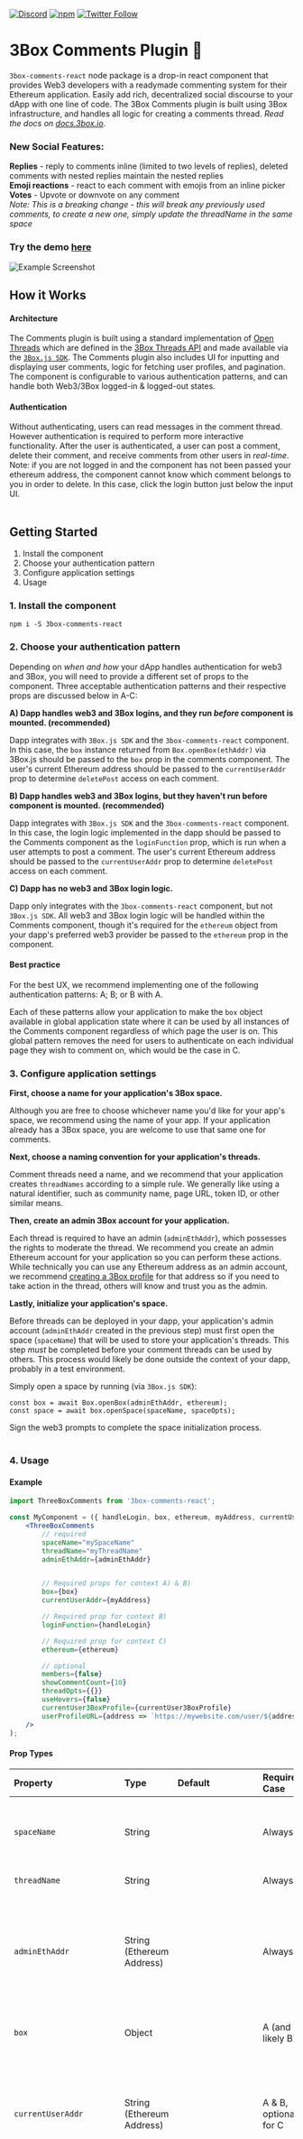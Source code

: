 [![Discord](https://img.shields.io/discord/484729862368526356.svg?style=for-the-badge)](https://discordapp.com/invite/Z3f3Cxy)
[![npm](https://img.shields.io/npm/v/3box-comments-react.svg?style=for-the-badge)](https://www.npmjs.com/package/3box-comments-react)
[![Twitter Follow](https://img.shields.io/twitter/follow/3boxdb.svg?style=for-the-badge&label=Twitter)](https://twitter.com/3boxdb)

# 3Box Comments Plugin 💬

`3box-comments-react` node package is a drop-in react component that provides Web3 developers with a readymade commenting system for their Ethereum application. Easily add rich, decentralized social discourse to your dApp with one line of code. The 3Box Comments plugin is built using 3Box infrastructure, and handles all logic for creating a comments thread. *Read the docs on [docs.3box.io](https://docs.3box.io/build/plugins/comments)*.

### New Social Features:
**Replies** - reply to comments inline (limited to two levels of replies), deleted comments with nested replies maintain the nested replies</br>
**Emoji reactions** - react to each comment with emojis from an inline picker</br>
**Votes** - Upvote or downvote on any comment</br>
*Note: This is a breaking change - this will break any previously used comments, to create a new one, simply update the threadName in the same space*
</br>


### Try the demo [here](https://3box.github.io/3box-comments-react/examples/dist/)
![Example Screenshot](comments-example-screenshot.png)
</br>

## How it Works
#### Architecture
The Comments plugin is built using a standard implementation of [Open Threads](https://docs.3box.io/build/web-apps/messaging/choose#open-threads) which are defined in the [3Box Threads API](https://docs.3box.io/api/messaging) and made available via the [`3Box.js SDK`](https://github.com/3box/3box-js). The Comments plugin also includes UI for inputting and displaying user comments, logic for fetching user profiles, and pagination. The component is configurable to various authentication patterns, and can handle both Web3/3Box logged-in & logged-out states. 

#### Authentication
Without authenticating, users can read messages in the comment thread. However authentication is required to perform more interactive functionality. After the user is authenticated, a user can post a comment, delete their comment, and receive comments from other users in *real-time*.  Note: if you are not logged in and the component has not been passed your ethereum address, the component cannot know which comment belongs to you in order to delete.  In this case, click the login button just below the input UI.
</br>
</br>

## Getting Started
1. Install the component
2. Choose your authentication pattern
3. Configure application settings
4. Usage

### 1. Install the component

```shell
npm i -S 3box-comments-react
```

### 2. Choose your authentication pattern
Depending on *when and how* your dApp handles authentication for web3 and 3Box, you will need to provide a different set of props to the component. Three acceptable authentication patterns and their respective props are discussed below in A-C:

**A) Dapp handles web3 and 3Box logins, and they run *before* component is mounted. (recommended)**

Dapp integrates with `3Box.js SDK` and the `3box-comments-react` component. In this case, the `box` instance returned from `Box.openBox(ethAddr)` via 3Box.js should be passed to the `box` prop in the comments component. The user's current Ethereum address should be passed to the `currentUserAddr` prop to determine `deletePost` access on each comment.

**B) Dapp handles web3 and 3Box logins, but they haven't run before component is mounted. (recommended)**

Dapp integrates with `3Box.js SDK` and the `3box-comments-react` component. In this case, the login logic implemented in the dapp should be passed to the Comments component as the `loginFunction` prop, which is run when a user attempts to post a comment. The user's current Ethereum address should be passed to the `currentUserAddr` prop to determine `deletePost` access on each comment.

**C) Dapp has no web3 and 3Box login logic.**

Dapp only integrates with the `3box-comments-react` component, but not `3Box.js SDK`. All web3 and 3Box login logic will be handled within the Comments component, though it's required for the `ethereum` object from your dapp's preferred web3 provider be passed to the `ethereum` prop in the component.

#### Best practice

For the best UX, we recommend implementing one of the following authentication patterns: A; B; or B with A.

Each of these patterns allow your application to make the `box` object available in global application state where it can be used by all instances of the Comments component regardless of which page the user is on. This global pattern removes the need for users to authenticate on each individual page they wish to comment on, which would be the case in C.

### 3. Configure application settings

**First, choose a name for your application's 3Box space.**

Although you are free to choose whichever name you'd like for your app's space, we recommend using the name of your app. If your application already has a 3Box space, you are welcome to use that same one for comments.

**Next, choose a naming convention for your application's threads.**

Comment threads need a name, and we recommend that your application creates `threadNames` according to a simple rule. We generally like using a natural identifier, such as community name, page URL, token ID, or other similar means.

**Then, create an admin 3Box account for your application.**

Each thread is required to have an admin (`adminEthAddr`), which possesses the rights to moderate the thread. We recommend you create an admin Ethereum account for your application so you can perform these actions. While technically you can use any Ethereum address as an admin account, we recommend [creating a 3Box profile](https://3box.io/hub) for that address so if you need to take action in the thread, others will know and trust you as the admin.

**Lastly, initialize your application's space.**

Before threads can be deployed in your dapp, your application's admin account (`adminEthAddr` created in the previous step) must first open the space (`spaceName`) that will be used to store your application's threads. This step *must* be completed before your comment threads can be used by others. This process would likely be done outside the context of your dapp, probably in a test environment.

Simply open a space by running (via `3Box.js SDK`): 
```
const box = await Box.openBox(adminEthAddr, ethereum);
const space = await box.openSpace(spaceName, spaceOpts);
```
Sign the web3 prompts to complete the space initialization process.
</br>
</br>


### 4. Usage

#### Example

```jsx
import ThreeBoxComments from '3box-comments-react';

const MyComponent = ({ handleLogin, box, ethereum, myAddress, currentUser3BoxProfile, adminEthAddr }) => (
    <ThreeBoxComments 
        // required
        spaceName="mySpaceName"
        threadName="myThreadName"
        adminEthAddr={adminEthAddr}


        // Required props for context A) & B)
        box={box}
        currentUserAddr={myAddress}

        // Required prop for context B)
        loginFunction={handleLogin}

        // Required prop for context C)
        ethereum={ethereum}

        // optional
        members={false}
        showCommentCount={10}
        threadOpts={{}}
        useHovers={false}
        currentUser3BoxProfile={currentUser3BoxProfile}
        userProfileURL={address => `https://mywebsite.com/user/${address}`}
    />
);
```


#### Prop Types

| Property | Type          | Default  | Required Case          | Description |
| :-------------------------------- | :-------------------------------------------------------- | :------------------------------------------------------------------------------------------------------------- | :------------------------------------------------------ | :--------------------------------------------------------------------------------------------------------------------------------------------------------------------------------------------------------------------------------------------------------------------------------------------------------------------------------------------------------------------------------------------------------------- |
| `spaceName`    | String        |    |  Always   | Likely your dApp name and / or comment category.  A single `spaceName` with different `threadName`s is common practice when building a dApp with multiple Comment threads. |
| `threadName`    | String       |   | Always    | A name specific to this Comments thread. |
| `adminEthAddr`    | String (Ethereum Address)       |   | Always    | The Ethereum address you wish to give admin rights to for the Comments thread.  This user will be able to delete all comments and accept members in a members-only thread. **A thread with a new admin address, despite identical `spaceName` and `threadName`, will create an entirely new thread.**|
| `box`    | Object         |   | A (and likely B)    | The `box` instance returned from running `await Box.openBox(address, web3)` somewhere in your dApp.|
| `currentUserAddr`    | String (Ethereum Address)          |    | A & B, optional for C | The current user's Ethereum address. Passing this will help determine whether a user has delete access on each comment.  This prop will also let the component fetch that user's 3Box profile on component mount and render that data (profile picture) in the Comment input UI. |
| `loginFunction`    | Function       |    | B    | A function from your dApp that handles web3 and 3Box login at the global dApp state. This callback will run when a user attempts to save a comment but a `box` instance doesn't yet exist. Running this function should result in a box instance (from `const box = Box.openBox(address, web3)`) being passed as the `box` prop to this component.  |
| `ethereum`    | Object        |  window.ethereum  | C    | The `ethereum` object from whichever web3 provider your dApp uses.  The `enable` method on this object will be used to get the current user's Ethereum address and that address will be used to `openBox` within the current Component context.|
| `members`    | Boolean       |  False   | Optional    | A boolean - `true` - to make the thread a members-only thread. Passing `false` will allow all users to post to the thread.  **Changing this setting after creating it will result in an entirely different thread** (see [Docs.3box.io](https://Docs.3box.io) for more info). |
| `showCommentCount`    | Integer       |  30   | Optional    | The number of comments rendered in the UI by default on component mount and the number of additional comments revealed after clicking `Load more` in component. |
| `spaceOpts`    | Object       | | Optional    | Optional parameters for threads (see [Docs.3box.io](https://Docs.3box.io) for more info)|
| `threadOpts`    | Object       | | Optional    | Optional parameters for threads (see [Docs.3box.io](https://Docs.3box.io) for more info)|
| `useHovers`    | Boolean       |  False  | Optional    | Pass true to enable a 3Box profile pop up when hovering over a commenter's name |
| `currentUser3BoxProfile`    | Object       |   | Optional    | If the current user has already had their 3Box data fetched at the global dApp state, pass the object returned from `Box.getProfile(profileAddress)` to avoid an extra request.  This data will be rendered in the Comment input interface.|
| `userProfileURL`    | Function       |  Defaults to returning user's 3Box profile URL  | Optional    | A function that returns a correctly formatted URL of a user's profile on the current platform.  The function will be passed an Ethereum address within the component, if needed.  A user will be redirected to the URL returned from this function when clicking on the name or Ethereum address associated with the comment in the thread.|

## License

MIT
